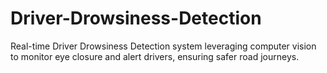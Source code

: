 # Driver-Drowsiness-Detection
Real-time Driver Drowsiness Detection system leveraging computer vision to monitor eye closure and alert drivers, ensuring safer road journeys.
